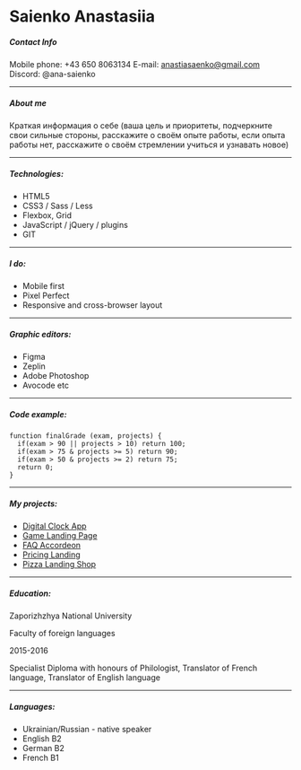 # Saienko Anastasiia

##### Contact Info

Mobile phone:
+43 650 8063134 
E-mail:
anastiasaenko@gmail.com
Discord:
@ana-saienko
********* 
##### About me
Краткая информация о себе (ваша цель и приоритеты, подчеркните свои сильные стороны, расскажите о своём опыте работы, если опыта работы нет, расскажите о своём стремлении учиться и узнавать новое)
********* 
##### Technologies:

* HTML5
* CSS3 / Sass / Less
* Flexbox, Grid
* JavaScript / jQuery / plugins
* GIT
********* 
##### I do:

* Mobile first
* Pixel Perfect
* Responsive and cross-browser layout
********* 
##### Graphic editors:

* Figma
* Zeplin
* Adobe Photoshop
* Avocode etc
********* 
##### Code example:
```
function finalGrade (exam, projects) {
  if(exam > 90 || projects > 10) return 100;
  if(exam > 75 & projects >= 5) return 90;
  if(exam > 50 & projects >= 2) return 75;
  return 0;
}
```
********* 
##### My projects:

* [Digital Clock App](https://ana-saienko.github.io/digital-clock/)
* [Game Landing Page](https://ana-saienko.github.io/game/)
* [FAQ Accordeon](https://ana-saienko.github.io/faq-accordeon/)
* [Pricing Landing](https://ana-saienko.github.io/pricing/)
* [Pizza Landing Shop](https://ana-saienko.github.io/follow-me-please/)
********* 
##### Education:

Zaporizhzhya National University

Faculty of foreign languages

2015-2016

Specialist Diploma with honours of Philologist, Translator of French language, Translator of English language
********* 
##### Languages:

* Ukrainian/Russian - native speaker
* English B2
* German B2
* French B1
